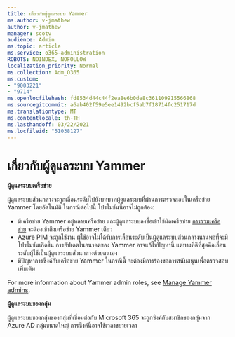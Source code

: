 ```yaml
---
title: เกี่ยวกับผู้ดูแลระบบ Yammer
ms.author: v-jmathew
author: v-jmathew
manager: scotv
audience: Admin
ms.topic: article
ms.service: o365-administration
ROBOTS: NOINDEX, NOFOLLOW
localization_priority: Normal
ms.collection: Adm_O365
ms.custom:
- "9003221"
- "9714"
ms.openlocfilehash: fd8534d44c44f2ea8e6b0de8c361109915566868
ms.sourcegitcommit: a6ab402f59e5ee1492bcf5ab7f18714fc251717d
ms.translationtype: MT
ms.contentlocale: th-TH
ms.lasthandoff: 03/22/2021
ms.locfileid: "51038127"
---
```

# <a name="about-yammer-admins"></a>เกี่ยวกับผู้ดูแลระบบ Yammer

**ผู้ดูแลระบบเครือข่าย**

ผู้ดูแลระบบส่วนกลางจะถูกเลื่อนระดับไปยังบทบาทผู้ดูแลระบบที่ผ่านการตรวจสอบในเครือข่าย Yammer โดยอัตโนมัติ ในกรณีต่อไปนี้ โปรโมชันนี้อาจไม่ถูกต้อง:

- มีเครือข่าย Yammer อยู่หลายเครือข่าย และผู้ดูแลระบบลงชื่อเข้าใช้ผิดเครือข่าย [การรวมเครือข่าย](https://docs.microsoft.com/yammer/configure-your-yammer-network/consolidate-multiple-yammer-networks) จะต้องเข้าถึงเครือข่าย Yammer เดียว
- Azure PIM จะถูกใช้งาน ผู้ใช้อาจไม่ได้รับการเลื่อนระดับเป็นผู้ดูแลระบบส่วนกลางนานพอที่จะมีโปรโมชันเกิดขึ้น การอัปเดตในอนาคตของ Yammer อาจแก้ไขปัญหานี้ แต่ทางที่ดีที่สุดคือเลื่อนระดับผู้ใช้เป็นผู้ดูแลระบบส่วนกลางด้วยตนเอง
- มีปัญหาการซิงค์กับเครือข่าย Yammer ในกรณีนี้ จะต้องมีการร้องขอการสนับสนุนเพื่อตรวจสอบเพิ่มเติม

For more information about Yammer admin roles, see [Manage Yammer admins](https://docs.microsoft.com/yammer/manage-yammer-users/manage-yammer-admins).

**ผู้ดูแลระบบของกลุ่ม**

ผู้ดูแลระบบของกลุ่มของกลุ่มที่เชื่อมต่อกับ Microsoft 365 จะถูกซิงค์กับสมาชิกของกลุ่มจาก Azure AD กลุ่มขนาดใหญ่ การซิงค์นี้อาจใช้เวลาขยายเวลา
